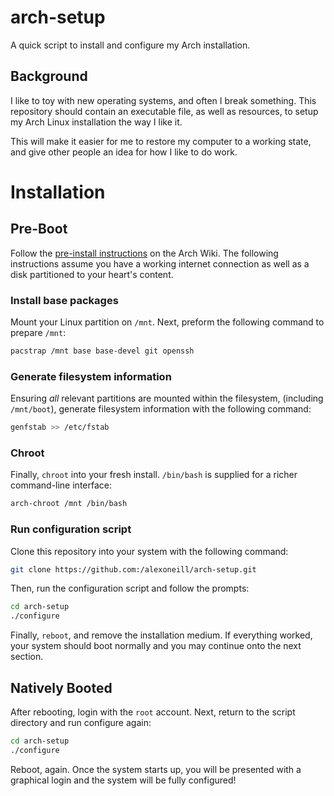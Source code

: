 # arch-setup
A quick script to install and configure my Arch installation.

Background
----------

I like to toy with new operating systems, and often I break something. 
This repository should contain an executable file, as well as resources,
to setup my Arch Linux installation the way I like it.

This will make it easier for me to restore my computer to a working state,
and give other people an idea for how I like to do work.

Installation
============

Pre-Boot
--------

Follow the [pre-install instructions](https://wiki.archlinux.org/index.php/Installation_guide#Pre-installation)
on the Arch Wiki. The following instructions assume you have a working
internet connection as well as a disk partitioned to your heart's content.

### Install base packages

Mount your Linux partition on `/mnt`. Next, preform the following command 
to prepare `/mnt`:

```bash
pacstrap /mnt base base-devel git openssh
```

### Generate filesystem information

Ensuring *all* relevant partitions are mounted within the filesystem, 
(including `/mnt/boot`), generate filesystem information with the following
command:

```bash
genfstab >> /etc/fstab
```

### Chroot

Finally, `chroot` into your fresh install. `/bin/bash` is supplied for a richer
command-line interface:

```bash
arch-chroot /mnt /bin/bash
```

### Run configuration script

Clone this repository into your system with the following command:

```bash
git clone https://github.com:/alexoneill/arch-setup.git
```

Then, run the configuration script and follow the prompts:

```bash
cd arch-setup
./configure
```

Finally, `reboot`, and remove the installation medium. If everything worked,
your system should boot normally and you may continue onto the next section.

Natively Booted
---------------

After rebooting, login with the `root` account. Next, return to the script
directory and run configure again:

```bash
cd arch-setup
./configure
```

Reboot, again. Once the system starts up, you will be presented with a
graphical login and the system will be fully configured!
